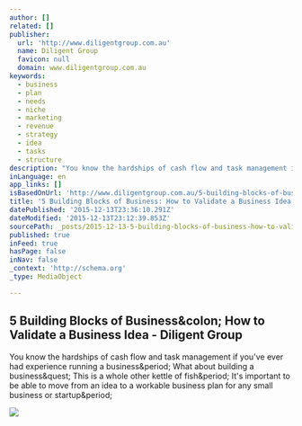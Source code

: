 ```yaml
---
author: []
related: []
publisher:
  url: 'http://www.diligentgroup.com.au'
  name: Diligent Group
  favicon: null
  domain: www.diligentgroup.com.au
keywords:
  - business
  - plan
  - needs
  - niche
  - marketing
  - revenue
  - strategy
  - idea
  - tasks
  - structure
description: "You know the hardships of cash flow and task management if you've ever had experience running a business. What about building a business? This is a whole other kettle of fish. It's important to be able to move from an idea to a workable business plan for any small business or startup."
inLanguage: en
app_links: []
isBasedOnUrl: 'http://www.diligentgroup.com.au/5-building-blocks-of-business-how-to-validate-a-business-idea/'
title: '5 Building Blocks of Business: How to Validate a Business Idea - Diligent Group'
datePublished: '2015-12-13T23:36:10.291Z'
dateModified: '2015-12-13T23:12:39.853Z'
sourcePath: _posts/2015-12-13-5-building-blocks-of-business-how-to-validate-a-business-id.md
published: true
inFeed: true
hasPage: false
inNav: false
_context: 'http://schema.org'
_type: MediaObject

---
```

<article style=""><h1>5 Building Blocks of Business&amp;colon; How to Validate a Business Idea - Diligent Group</h1><p>You know the hardships of cash flow and task management if you've ever had experience running a business&amp;period; What about building a business&amp;quest; This is a whole other kettle of fish&amp;period; It's important to be able to move from an idea to a workable business plan for any small business or startup&amp;period;</p><img src="http://www.diligentgroup.com.au/wp-content/uploads/2015/11/Barring-Financial_Business-Growth11.jpg" /></article>